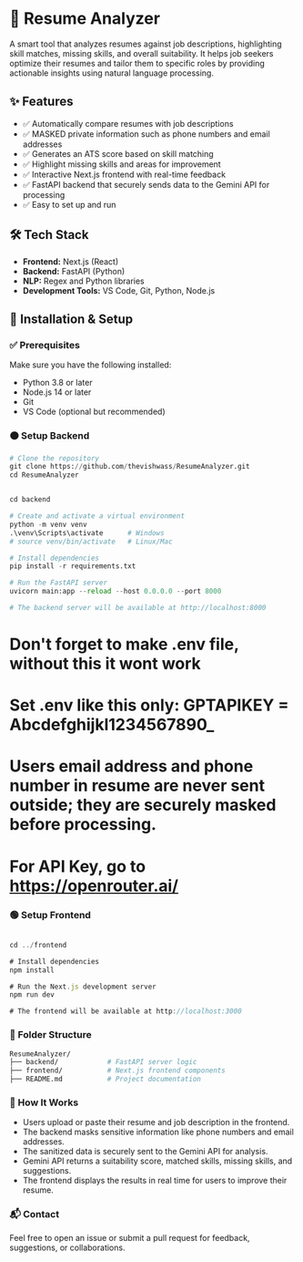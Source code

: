 # 📄 Resume Analyzer

A smart tool that analyzes resumes against job descriptions, highlighting skill matches, missing skills, and overall suitability. It helps job seekers optimize their resumes and tailor them to specific roles by providing actionable insights using natural language processing.


## ✨ Features

- ✅ Automatically compare resumes with job descriptions  
- ✅ MASKED private information such as phone numbers and email addresses
- ✅ Generates an ATS score based on skill matching
- ✅ Highlight missing skills and areas for improvement  
- ✅ Interactive Next.js frontend with real-time feedback  
- ✅ FastAPI backend that securely sends data to the Gemini API for processing  
- ✅ Easy to set up and run



## 🛠 Tech Stack

- **Frontend:** Next.js (React)  
- **Backend:** FastAPI (Python)  
- **NLP:** Regex and Python libraries  
- **Development Tools:** VS Code, Git, Python, Node.js  


## 🚀 Installation & Setup

### ✅ Prerequisites

Make sure you have the following installed:

- Python 3.8 or later  
- Node.js 14 or later  
- Git  
- VS Code (optional but recommended)



### 🟠 Setup Backend

``` python
# Clone the repository
git clone https://github.com/thevishwass/ResumeAnalyzer.git
cd ResumeAnalyzer


cd backend

# Create and activate a virtual environment
python -m venv venv
.\venv\Scripts\activate      # Windows
# source venv/bin/activate   # Linux/Mac

# Install dependencies
pip install -r requirements.txt

# Run the FastAPI server
uvicorn main:app --reload --host 0.0.0.0 --port 8000

# The backend server will be available at http://localhost:8000
```



# Don't forget to make .env file, without this it wont work
# Set .env like this only: GPTAPIKEY = Abcdefghijkl1234567890_
# Users email address and phone number in resume are never sent outside; they are securely masked before processing.

# For API Key, go to https://openrouter.ai/



### 🟢 Setup Frontend

``` javascript

cd ../frontend

# Install dependencies
npm install

# Run the Next.js development server
npm run dev

# The frontend will be available at http://localhost:3000

```




### 📂 Folder Structure
```bash
ResumeAnalyzer/
├── backend/            # FastAPI server logic
├── frontend/           # Next.js frontend components
├── README.md           # Project documentation
```

### 📌 How It Works

- Users upload or paste their resume and job description in the frontend.
- The backend masks sensitive information like phone numbers and email addresses.
- The sanitized data is securely sent to the Gemini API for analysis.
- Gemini API returns a suitability score, matched skills, missing skills, and suggestions.
- The frontend displays the results in real time for users to improve their resume.

### 📬 Contact

Feel free to open an issue or submit a pull request for feedback, suggestions, or collaborations.
